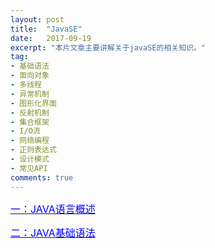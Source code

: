 ```yaml
---
layout: post
title:  "JavaSE"
date:   2017-09-19
excerpt: "本片文章主要讲解关于javaSE的相关知识。"
tag:
- 基础语法
- 面向对象
- 多线程
- 异常机制
- 图形化界面
- 反射机制
- 集合框架
- I/O流
- 网络编程
- 正则表达式
- 设计模式
- 常见API
comments: true
---
```

[<font color="blue" size="3">一：JAVA语言概述</font>](https://jackieliutao.github.io/javaStudyRoute/pages/java-language/)

[<font color="blue" size="3">二：JAVA基础语法</font>](https://jackieliutao.github.io/javaStudyRoute/pages/basic-grammer/)
